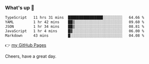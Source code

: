 ### What's up 👋

<!--START_SECTION:waka-->

```txt
TypeScript   11 hrs 31 mins  ████████████████░░░░░░░░░   64.66 %
YAML         1 hr 42 mins    ██▒░░░░░░░░░░░░░░░░░░░░░░   09.60 %
JSON         1 hr 34 mins    ██▒░░░░░░░░░░░░░░░░░░░░░░   08.81 %
JavaScript   1 hr 4 mins     █▓░░░░░░░░░░░░░░░░░░░░░░░   06.00 %
Markdown     43 mins         █░░░░░░░░░░░░░░░░░░░░░░░░   04.08 %
```

<!--END_SECTION:waka-->

👉 [my GitHub Pages](https://ykzhukian.github.io)

Cheers, have a great day.


